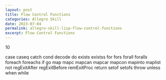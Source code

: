 ```yaml
---
layout: post
title: Flow Control Functions
categories: Allegro Skill
date: 2023-07-04
permalink: allegro-skill-lisp-flow-control-functions
excerpt: Flow Control Functions
---
```


10

case
caseq
catch
cond
decode
do
exists
existss
for
fors
forall
foralls
foreach
foreachs
if
go
map
mapc
mapcan
mapcar
mapcon
mapinto
maplist
not
regExitAfter
regExitBefore
remExitProc
return
setof
setofs
throw
unless
when
while